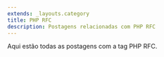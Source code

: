 ```yaml
---
extends: _layouts.category
title: PHP RFC
description: Postagens relacionadas com PHP RFC
---
```


Aqui estão todas as postagens com a tag PHP RFC.
